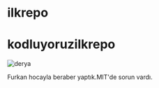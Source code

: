 ﻿# ilkrepo
# kodluyoruzilkrepo
![derya](https://github.com/user-attachments/assets/32ba6839-4090-4027-bfb3-f97a8445d3bb)











Furkan hocayla beraber yaptık.MIT'de sorun vardı.
